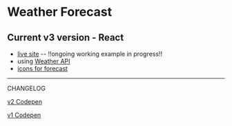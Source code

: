 # Weather Forecast 

## Current v3 version - React
- [live site](https://haleyelder.github.io/weather-forecast/) -- !!ongoing working example in progress!! 
- using [Weather API](https://www.weatherapi.com) 
- [icons for forecast](https://ionicons.com/) 

---------------------------------
CHANGELOG

[v2 Codepen](https://codepen.io/haleyelder/full/WdZMGZ)

[v1 Codepen](https://codepen.io/haleyelder/full/XdzxBx)

